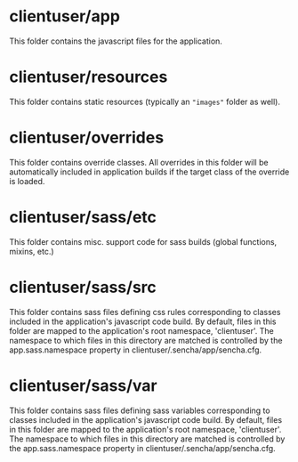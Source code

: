 # clientuser/app

This folder contains the javascript files for the application.

# clientuser/resources

This folder contains static resources (typically an `"images"` folder as well).

# clientuser/overrides

This folder contains override classes. All overrides in this folder will be 
automatically included in application builds if the target class of the override
is loaded.

# clientuser/sass/etc

This folder contains misc. support code for sass builds (global functions, 
mixins, etc.)

# clientuser/sass/src

This folder contains sass files defining css rules corresponding to classes
included in the application's javascript code build.  By default, files in this 
folder are mapped to the application's root namespace, 'clientuser'. The
namespace to which files in this directory are matched is controlled by the
app.sass.namespace property in clientuser/.sencha/app/sencha.cfg. 

# clientuser/sass/var

This folder contains sass files defining sass variables corresponding to classes
included in the application's javascript code build.  By default, files in this 
folder are mapped to the application's root namespace, 'clientuser'. The
namespace to which files in this directory are matched is controlled by the
app.sass.namespace property in clientuser/.sencha/app/sencha.cfg. 
